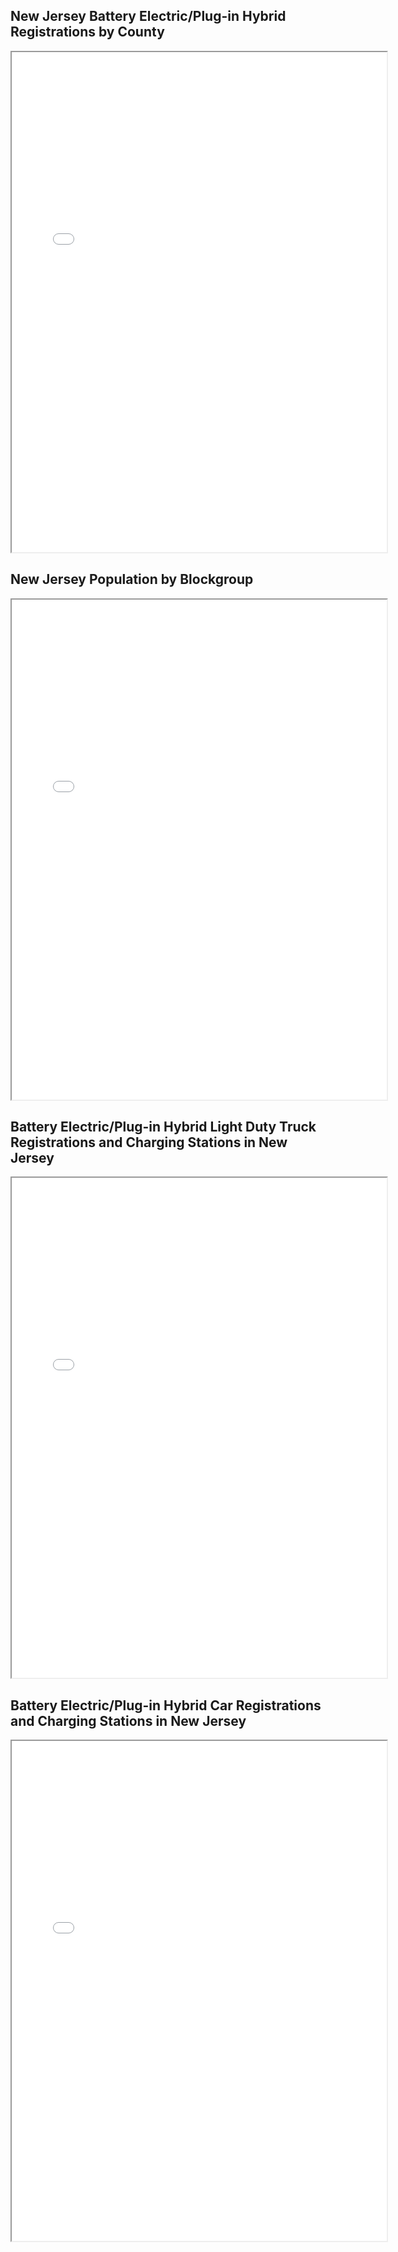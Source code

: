 ## New Jersey Battery Electric/Plug-in Hybrid Registrations by County
<iframe src='Battery_Electric_Plugin_Hybrid_registrations_in_NJ_by_County.png' width = '600' height = '800' ></iframe>

## New Jersey Population by Blockgroup
<iframe src='New Jersey Population by Blockgroup.png' width = '600' height = '800' ></iframe>

## Battery Electric/Plug-in Hybrid Light Duty Truck Registrations and Charging Stations in New Jersey
<iframe src='charging_stations_with_electric_light_duty_truck_registrations.html' width = '600' height = '800' ></iframe>

## Battery Electric/Plug-in Hybrid Car Registrations and Charging Stations in New Jersey
<iframe src='charging_stations_with_electric_passenger_car_registrations.html' width = '600' height = '800' ></iframe>
